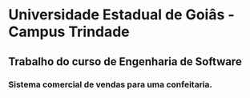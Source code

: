 <h1>Universidade Estadual de Goiâs - Campus Trindade</h1>
<h2>Trabalho do curso de Engenharia de Software</h2>
<h3>Sistema comercial de vendas para uma confeitaria.</h3>

